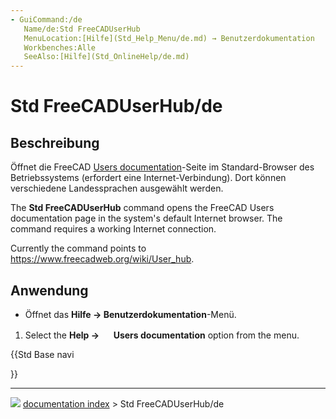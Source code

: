 ```yaml
---
- GuiCommand:/de
   Name/de:Std FreeCADUserHub
   MenuLocation:[Hilfe](Std_Help_Menu/de.md) → Benutzerdokumentation
   Workbenches:Alle
   SeeAlso:[Hilfe](Std_OnlineHelp/de.md)
---
```


# Std FreeCADUserHub/de


</div>


<div class="mw-translate-fuzzy">

## Beschreibung

Öffnet die FreeCAD [Users documentation](https://www.freecadweb.org/wiki/User_hub)-Seite im Standard-Browser des Betriebssystems (erfordert eine Internet-Verbindung). Dort können verschiedene Landessprachen ausgewählt werden.


</div>

The **Std FreeCADUserHub** command opens the FreeCAD Users documentation page in the system\'s default Internet browser. The command requires a working Internet connection.

Currently the command points to [<https://www.freecadweb.org/wiki/User_hub>](https://www.freecadweb.org/wiki/User_hub).


<div class="mw-translate-fuzzy">

## Anwendung

-   Öffnet das **Hilfe → Benutzerdokumentation**-Menü.


</div>

1.  Select the **Help → <img src="images/Std_FreeCADUserHub.svg" width=16px> Users documentation** option from the menu.





{{Std Base navi

}}



---
![](images/Right_arrow.png) [documentation index](../README.md) > Std FreeCADUserHub/de
